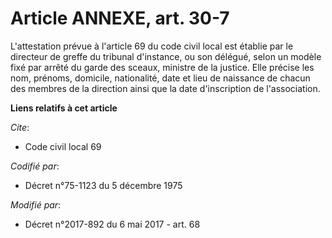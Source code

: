 # Article ANNEXE, art. 30-7

L'attestation prévue à l'article 69 du code civil local est établie par le directeur de greffe du tribunal d'instance, ou son
délégué, selon un modèle fixé par arrêté du garde des sceaux, ministre de la justice. Elle précise les nom, prénoms,
domicile, nationalité, date et lieu de naissance de chacun des membres de la direction ainsi que la date d'inscription de
l'association.

**Liens relatifs à cet article**

_Cite_:

  - Code civil local 69

_Codifié par_:

  - Décret n°75-1123 du 5 décembre 1975

_Modifié par_:

  - Décret n°2017-892 du 6 mai 2017 - art. 68
